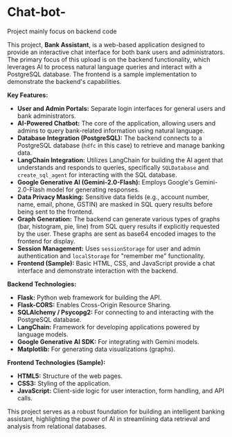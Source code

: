 # Chat-bot-
Project mainly focus on backend code 

This project, **Bank Assistant**, is a web-based application designed to provide an interactive chat interface for both bank users and administrators. The primary focus of this upload is on the backend functionality, which leverages AI to process natural language queries and interact with a PostgreSQL database. The frontend is a sample implementation to demonstrate the backend's capabilities.

**Key Features:**

* **User and Admin Portals:** Separate login interfaces for general users and bank administrators.
* **AI-Powered Chatbot:** The core of the application, allowing users and admins to query bank-related information using natural language.
* **Database Integration (PostgreSQL):** The backend connects to a PostgreSQL database (`hdfc` in this case) to retrieve and manage banking data.
* **LangChain Integration:** Utilizes LangChain for building the AI agent that understands and responds to queries, specifically `SQLDatabase` and `create_sql_agent` for interacting with the SQL database.
* **Google Generative AI (Gemini-2.0-Flash):** Employs Google's Gemini-2.0-Flash model for generating responses.
* **Data Privacy Masking:** Sensitive data fields (e.g., account number, name, email, phone, GSTIN) are masked in SQL query results before being sent to the frontend.
* **Graph Generation:** The backend can generate various types of graphs (bar, histogram, pie, line) from SQL query results if explicitly requested by the user. These graphs are sent as base64 encoded images to the frontend for display.
* **Session Management:** Uses `sessionStorage` for user and admin authentication and `localStorage` for "remember me" functionality.
* **Frontend (Sample):** Basic HTML, CSS, and JavaScript provide a chat interface and demonstrate interaction with the backend.

**Backend Technologies:**

* **Flask:** Python web framework for building the API.
* **Flask-CORS:** Enables Cross-Origin Resource Sharing.
* **SQLAlchemy / Psycopg2:** For connecting to and interacting with the PostgreSQL database.
* **LangChain:** Framework for developing applications powered by language models.
* **Google Generative AI SDK:** For integrating with Gemini models.
* **Matplotlib:** For generating data visualizations (graphs).

**Frontend Technologies (Sample):**

* **HTML5:** Structure of the web pages.
* **CSS3:** Styling of the application.
* **JavaScript:** Client-side logic for user interaction, form handling, and API calls.

This project serves as a robust foundation for building an intelligent banking assistant, highlighting the power of AI in streamlining data retrieval and analysis from relational databases.
